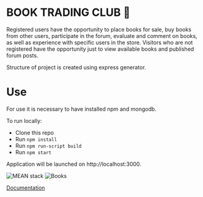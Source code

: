 # BOOK TRADING CLUB :book:

Registered users have the opportunity to place books for sale, buy books from other users, participate in the forum, evaluate and comment on books, as well as experience with specific users in the store. Visitors who are not registered have the opportunity just to 
view available books and published forum posts. 

Structure of project is created using express generator.

# Use

For use it is necessary to have installed npm and mongodb.

To run locally:

* Clone this repo
* Run `npm install`
* Run `npm run-script build`
* Run `npm start`

Application will be launched on http://localhost:3000.

![MEAN stack](https://miro.medium.com/max/1024/1*ZsNjJ6YCyTAWNA3RGYCtaw.png) ![Books](https://d30y9cdsu7xlg0.cloudfront.net/png/5020-200.png)

[Documentation](https://vukan-markovic.github.io/Book_trading_club)

